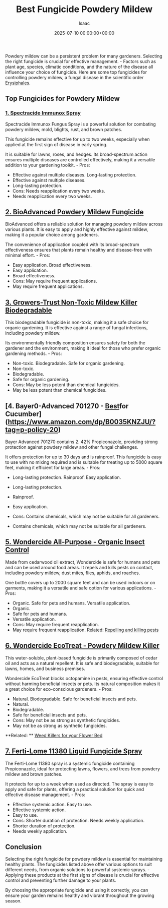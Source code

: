 ﻿---
title: Best Fungicide Powdery Mildew
description: Powdery mildew can be a persistent problem for many gardeners. Selecting the right fungicide is crucial for effective management. - Factors such as plant age,...
slug: /best-fungicide-powdery-mildew/
date: 2025-07-10 00:00:00+00:00
lastmod: 2025-07-10 00:00:00+03:00
author: Isaac
categories:
- Molds
- Product Reviews
tags:
- molds
- best
- fungicide
layout: post
---

Powdery mildew can be a persistent problem for many gardeners. Selecting the right fungicide is crucial for effective management. - Factors such as plant age, species, climatic conditions, and the nature of the disease all influence your choice of fungicide. Here are some top fungicides for controlling powdery mildew, a fungal disease in the scientific order [Erysiphales](https://en.wikipedia.org/wiki/Erysiphales).

##  Top Fungicides for Powdery Mildew

###  [**1. Spectracide Immunox Spray**](https://www.amazon.com/dp/B0035H0RA8/?tag=p-policy-20)

Spectracide Immunox Fungus Spray is a powerful solution for combating powdery mildew, mold, blights, rust, and brown patches.

This fungicide remains effective for up to two weeks, especially when applied at the first sign of disease in early spring.

It is suitable for lawns, roses, and hedges. Its broad-spectrum action ensures multiple diseases are controlled effectively, making it a versatile addition to your gardening toolkit. - 
Pros:
- Effective against multiple diseases. Long-lasting protection.
- Effective against multiple diseases.
- Long-lasting protection.
- Cons: Needs reapplication every two weeks.
- Needs reapplication every two weeks.


###

##  [2. BioAdvanced Powdery Mildew Fungicide](https://www.amazon.com/dp/B000NCUW6M/?tag=p-policy-20)

BioAdvanced offers a reliable solution for managing powdery mildew across various plants. It is easy to apply and highly effective against mildew, making it a popular choice among gardeners.

The convenience of application coupled with its broad-spectrum effectiveness ensures that plants remain healthy and disease-free with minimal effort. - 
Pros:
- Easy application. Broad effectiveness.
- Easy application.
- Broad effectiveness.
- Cons: May require frequent applications.
- May require frequent applications.


##  [3. Growers-Trust Non-Toxic Mildew Killer Biodegradable](https://www.amazon.com/dp/B01E9RQ27O/?tag=p-policy-20)

This biodegradable fungicide is non-toxic, making it a safe choice for organic gardening. It is effective against a range of fungal infections, including powdery mildew.

Its environmentally friendly composition ensures safety for both the gardener and the environment, making it ideal for those who prefer organic gardening methods. - 
Pros:
- Non-toxic. Biodegradable. Safe for organic gardening.
- Non-toxic.
- Biodegradable.
- Safe for organic gardening.
- Cons: May be less potent than chemical fungicides.
- May be less potent than chemical fungicides.


##  [4. Bayer0-Advanced 701270 - [Best](https://pestpolicy.com/best-mold-remover/)for Cucumber](https://www.amazon.com/dp/B0035KNZJU/?tag=p-policy-20)

Bayer Advanced 701270 contains 2. 42% Propiconazole, providing strong protection against powdery mildew and other fungal challenges.

It offers protection for up to 30 days and is rainproof. This fungicide is easy to use with no mixing required and is suitable for treating up to 5000 square feet, making it efficient for large areas. - 
Pros:
- Long-lasting protection. Rainproof. Easy application.
- Long-lasting protection.
- Rainproof.
- Easy application.
- Cons: Contains chemicals, which may not be suitable for all gardeners.


- Contains chemicals, which may not be suitable for all gardeners.

##  [5. Wondercide All-Purpose - Organic Insect Control](https://www.amazon.com/dp/B00KPBWR2I/?tag=p-policy-20)

Made from cedarwood oil extract, Wondercide is safe for humans and pets and can be used around food areas. It repels and kills pests on contact, including powdery mildew, dust mites, flies, aphids, and roaches.

One bottle covers up to 2000 square feet and can be used indoors or on garments, making it a versatile and safe option for various applications. - 
Pros:
- Organic. Safe for pets and humans. Versatile application.
- Organic.
- Safe for pets and humans.
- Versatile application.
- Cons: May require frequent reapplication.
- May require frequent reapplication. Related: [Repelling and killing pests](https://pestpolicy.com/best-ultrasonic-pest-repellers/)


##  [6. Wondercide EcoTreat - Powdery Mildew K**iller**](https://www.amazon.com/dp/B00A755PNU/?tag=p-policy-20)

This water-soluble, plant-based fungicide is primarily composed of cedar oil and acts as a natural repellent. It is safe and biodegradable, suitable for lawns, homes, and business premises.

Wondercide EcoTreat blocks octopamine in pests, ensuring effective control without harming beneficial insects or pets. Its natural composition makes it a great choice for eco-conscious gardeners. - 
Pros:
- Natural. Biodegradable. Safe for beneficial insects and pets.
- Natural.
- Biodegradable.
- Safe for beneficial insects and pets.
- Cons: May not be as strong as synthetic fungicides.
- May not be as strong as synthetic fungicides.


**Related: ** [Weed Killers for your Flower Bed](https://pestpolicy.com/best-weed-killers-for-flower-beds/)

##  [7. Ferti-Lome 11380 Liquid Fungicide Spray](https://www.amazon.com/gp/product/B07329D8WS/?tag=p-policy-20)

The Ferti-Lome 11380 spray is a systemic fungicide containing Propiconazole, ideal for protecting lawns, flowers, and trees from powdery mildew and brown patches.

It protects for up to a week when used as directed. The spray is easy to apply and safe for plants, offering a practical solution for quick and effective disease management. - 
Pros:
- Effective systemic action. Easy to use.
- Effective systemic action.
- Easy to use.
- Cons: Shorter duration of protection. Needs weekly application.
- Shorter duration of protection.
- Needs weekly application.


##  Conclusion

Selecting the right fungicide for powdery mildew is essential for maintaining healthy plants. The fungicides listed above offer various options to suit different needs, from organic solutions to powerful systemic sprays. - Applying these products at the first signs of disease is crucial for effective control and preventing further damage to your plants.

By choosing the appropriate fungicide and using it correctly, you can ensure your garden remains healthy and vibrant throughout the growing season.


